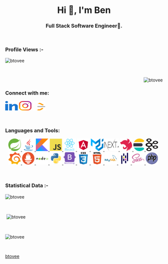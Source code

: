<h1 align="center">Hi 👋, I'm Ben</h1>
<h3 align="center">Full Stack Software Engineer🌟.</h3>
<br>
<p align="right"> <h3>Profile Views :-</h3> <img
        src="https://komarev.com/ghpvc/?username=btovee&label=Profile%20views&color=0e75b6&style=flat"
        alt="btovee"/>
</p>
<br>
<p><img align="right" src="https://media4.giphy.com/media/qgQUggAC3Pfv687qPC/giphy.gif" alt="btovee"/></p>
<br>
<h3 align="left">Connect with me:</h3>
<p align="left">
    <a href="https://www.linkedin.com/in/ben-tovee-b0508a40/" target="blank"><img align="center"
                                                                                  src="https://raw.githubusercontent.com/btovee/btovee/main/resources/images/linked-in-alt.svg"
                                                                                  alt="Ben Tovee" height="30"
                                                                                  width="40"/></a>
    <a href="https://www.instagram.com/ben.tovee" target="blank"><img align="center"
                                                                      src="https://raw.githubusercontent.com/btovee/btovee/main/resources/images/instagram.svg"
                                                                      alt="ben.tovee" height="30" width="40"/></a>
    <a href="https://leetcode.com/loMeinCoder/" target="blank"><img align="center"
                                                                    src="https://raw.githubusercontent.com/btovee/btovee/main/resources/images/LeetCode_logo_white_no_text.svg"
                                                                    alt="loMeinCoder" height="30" width="40"/></a>
</p>
<br>
<h3 align="left">Languages and Tools:</h3>
<p align="left" style="padding-left: 10px">
    <a href="https://spring.io/" target="_blank" rel="noreferrer">
        <img src="https://raw.githubusercontent.com/btovee/btovee/main/resources/images/spring.svg" alt="Spring" width="40"
             height="40"/>
    </a>
    <a href="https://www.java.com" target="_blank" rel="noreferrer"> <img
            src="https://raw.githubusercontent.com/btovee/btovee/main/resources/images/java-original.svg" alt="java"
            width="40"
            height="40"/>
    </a>
    <a href="https://kotlinlang.org" target="_blank" rel="noreferrer">
        <img src="https://raw.githubusercontent.com/btovee/btovee/main/resources/images/kotlinlang-icon.svg" alt="kotlin" width="40"
             height="40"/>
    </a>
    <a href="https://developer.mozilla.org/en-US/docs/Web/JavaScript" target="_blank"
       rel="noreferrer"> <img
            src="https://raw.githubusercontent.com/btovee/btovee/main/resources/images/javascript-original.svg"
            alt="javascript" width="40" height="40"/>
    </a>
    <a href="https://reactjs.org/" target="_blank" rel="noreferrer"> <img
            src="https://raw.githubusercontent.com/btovee/btovee/main/resources/images/react-original-wordmark.svg"
            alt="react" width="40" height="40"/>
    </a>
    <a href="https://angular.io/" target="_blank" rel="noreferrer">
        <img src="https://raw.githubusercontent.com/btovee/btovee/main/resources/images/angular.svg" alt="angular" width="40"
             height="40"/>
    </a>
    <a href="https://v4.mui.com/" target="_blank" rel="noreferrer">
        <img src="https://raw.githubusercontent.com/btovee/btovee/main/resources/images/material-ui.svg" alt="mui" width="40"
             height="40"/>
    </a>
    <a href="https://nextjs.org/" target="_blank" rel="noreferrer">
        <img src="https://raw.githubusercontent.com/btovee/btovee/main/resources/images/Nextjs-logo.svg" alt="nextjs" width="45"
             height="40"/>
    </a>
    <a href="https://nestjs.com/" target="_blank" rel="noreferrer">
        <img src="https://raw.githubusercontent.com/btovee/btovee/main/resources/images/nestjs.svg" alt="nestjs" width="40"
             height="40"/>
    </a>
    <a href="https://www.elastic.co/" target="_blank" rel="noreferrer">
        <img src="https://raw.githubusercontent.com/btovee/btovee/main/resources/images/elasticsearch.jpeg" alt="elastic" width="35"
             height="40"/>
    </a>
    <a href="https://kafka.apache.org/" target="_blank" rel="noreferrer">
        <img src="https://raw.githubusercontent.com/btovee/btovee/main/resources/images/Apache_kafka.svg" alt="nestjs" width="40"
             height="40"/>
    </a>
    <a href="https://grafana.com/" target="_blank" rel="noreferrer">
        <img src="https://raw.githubusercontent.com/btovee/btovee/main/resources/images/grafana.png" alt="grafana" width="40"
             height="40"/>
    </a>
    <a href="https://prometheus.io/" target="_blank" rel="noreferrer">
        <img src="https://raw.githubusercontent.com/btovee/btovee/main/resources/images/Prometheus.svg" alt="prometheus" width="40"
             height="40"/>
    </a>
    <a href="https://nodejs.org" target="_blank" rel="noreferrer"> <img
            src="https://raw.githubusercontent.com/btovee/btovee/main/resources/images/nodejs-original-wordmark.svg"
            alt="nodejs" width="40" height="40"/>
    </a>
    <a href="https://www.python.org" target="_blank" rel="noreferrer"> <img
            src="https://raw.githubusercontent.com/btovee/btovee/main/resources/images/python-original.svg"
            alt="python"
            width="40" height="40"/>
    </a>
    <a href="https://getbootstrap.com" target="_blank" rel="noreferrer">
        <img src="https://raw.githubusercontent.com/btovee/btovee/main/resources/images/bootstrap-plain-wordmark.svg"
             alt="bootstrap" width="40" height="40"/>
    </a>
    <a href="https://www.w3schools.com/css/" target="_blank" rel="noreferrer">
        <img src="https://raw.githubusercontent.com/btovee/btovee/main/resources/images/css3-original-wordmark.svg"
             alt="css3"
             width="40" height="40"/>
    </a>
    <a href="https://www.w3.org/html/" target="_blank" rel="noreferrer">
        <img src="https://raw.githubusercontent.com/btovee/btovee/main/resources/images/html5-original-wordmark.svg"
             alt="html5" width="40" height="40"/>
    </a>
    <a href="https://www.mysql.com/" target="_blank" rel="noreferrer"> <img
            src="https://raw.githubusercontent.com/btovee/btovee/main/resources/images/mysql-original-wordmark.svg"
            alt="mysql" width="40" height="40"/>
    </a>
    <a href="https://pandas.pydata.org/" target="_blank" rel="noreferrer">
        <img src="https://raw.githubusercontent.com/btovee/btovee/main/resources/images/pandas-original.svg"
             alt="pandas" width="40" height="40"/>
    </a>
    <a href="https://sass-lang.com" target="_blank" rel="noreferrer"> <img
            src="https://raw.githubusercontent.com/btovee/btovee/main/resources/images/sass-original.svg" alt="sass"
            width="40"
            height="40"/>
    </a>
    <a href="https://www.php.net/" target="_blank" rel="noreferrer"> <img
            src="https://raw.githubusercontent.com/btovee/btovee/main/resources/images/php.svg" alt="PHP"
            width="40"
            height="40"/>
    </a>
</p>
<br>
<h3>Statistical Data :-</h3>
<p><img align="center"
        src="https://github-readme-stats.vercel.app/api/top-langs?username=btovee&show_icons=true&locale=en&bg_color=0d1117&text_color=ffffff&layout=compact"
        alt="btovee"
        bg_color=#808080/></p>
<br>
<p>&nbsp;<img align="center"
              src="https://github-readme-stats.vercel.app/api?username=btovee&show_icons=true&locale=en&bg_color=0d1117&text_color=ffffff&repo=convoychat"
              alt="btovee"/></p>
<br>
<p><img align="center"
        src="https://github-readme-streak-stats.herokuapp.com/?user=btovee&theme=dark&background=0d1117&date_format=M%20j%5B%2C%20Y%5D"
        alt="btovee"/></p>
<p align="left"><a href="https://twitter.com/" target="blank"><img
        src="https://img.shields.io/twitter/follow/?logo=twitter&style=for-the-badge" alt=""/></a></p>

[btovee](https://github.com/btovee)
